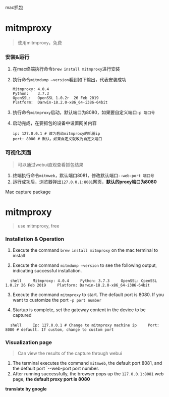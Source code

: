 mac抓包

# mitmproxy

> 使用mitmproxy，免费



### 安装&运行

1. 在mac终端执行命令`brew install mitmproxy`进行安装

2. 执行命令`mitmdump —version`看到如下输出，代表安装成功

   ```shell
   Mitmproxy: 4.0.4
   Python:    3.7.3
   OpenSSL:   OpenSSL 1.0.2r  26 Feb 2019
   Platform:  Darwin-18.2.0-x86_64-i386-64bit
   ```

3. 执行命令`mitmproxy`启动，默认端口为8080，如果要自定义端口`-p 端口号`

4. 启动完成，在要抓包的设备中设置网关内容

   ```shell
   ip: 127.0.0.1 # 改为启动mitmproxy的机器ip
   port: 8080 # 默认。如果自定义就改为自定义端口
   ```

### 可视化页面

> 可以通过webui直观查看抓包结果

1. 终端执行命令`mitmweb`，默认端口8081，修改默认端口`--web-port 端口号`
2. 运行成功后，浏览器弹出`127.0.0.1:8081`网页，**默认的proxy端口为8080**


Mac capture package

# mitmproxy

> use mitmproxy, free



### Installation & Operation

1. Execute the command `brew install mitmproxy` on the mac terminal to install

2. Execute the command `mitmdump —version` to see the following output, indicating successful installation.

    ```shell
    Mitmproxy: 4.0.4
    Python: 3.7.3
    OpenSSL: OpenSSL 1.0.2r 26 Feb 2019
    Platform: Darwin-18.2.0-x86_64-i386-64bit
    ```

3. Execute the command `mitmproxy` to start. The default port is 8080. If you want to customize the port `-p port number`

4. Startup is complete, set the gateway content in the device to be captured

    ```shell
    Ip: 127.0.0.1 # Change to mitmproxy machine ip
    Port: 8080 # default. If custom, change to custom port
    ```

### Visualization page

> Can view the results of the capture through webui

1. The terminal executes the command `mitmweb`, the default port 8081, and the default port `--web-port port number.
2. After running successfully, the browser pops up the `127.0.0.1:8081` web page, **the default proxy port is 8080**

**translate by google**
